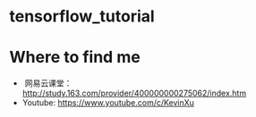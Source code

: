 # tensorflow_tutorial
  
# Where to find me
*  网易云课堂：http://study.163.com/provider/400000000275062/index.htm
*  Youtube: https://www.youtube.com/c/KevinXu 
